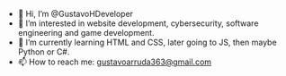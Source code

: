 - 👋 Hi, I’m @GustavoHDeveloper
- 👀 I’m interested in website development, cybersecurity, software engineering and game development.
- 🌱 I’m currently learning HTML and CSS, later going to JS, then maybe Python or C#.
- 📫 How to reach me: gustavoarruda363@gmail.com

<!---
GustavoHDeveloper/GustavoHDeveloper is a ✨ special ✨ repository because its `README.md` (this file) appears on your GitHub profile.
You can click the Preview link to take a look at your changes.
--->
